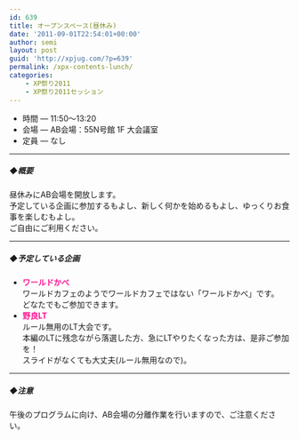 ```yaml
---
id: 639
title: オープンスペース(昼休み)
date: '2011-09-01T22:54:01+00:00'
author: semi
layout: post
guid: 'http://xpjug.com/?p=639'
permalink: /xpx-contents-lunch/
categories:
    - XP祭り2011
    - XP祭り2011セッション
---
```


- 時間 — 11:50～13:20
- 会場 — AB会場：55N号館 1F 大会議室
- 定員 — なし

---

##### ◆概要

昼休みにAB会場を開放します。  
予定している企画に参加するもよし、新しく何かを始めるもよし、ゆっくりお食事を楽しむもよし。  
ご自由にご利用ください。

---

##### ◆予定している企画

- **<font color="#FF1493">ワールドかべ</font>**  
    ワールドカフェのようでワールドカフェではない「ワールドかべ」です。  
    どなたでもご参加できます。
- **<font color="#FF1493">野良LT</font>**  
    ルール無用のLT大会です。  
    本編のLTに残念ながら落選した方、急にLTやりたくなった方は、是非ご参加を！  
    スライドがなくても大丈夫(ルール無用なので)。

---

##### ◆注意

午後のプログラムに向け、AB会場の分離作業を行いますので、ご注意ください。